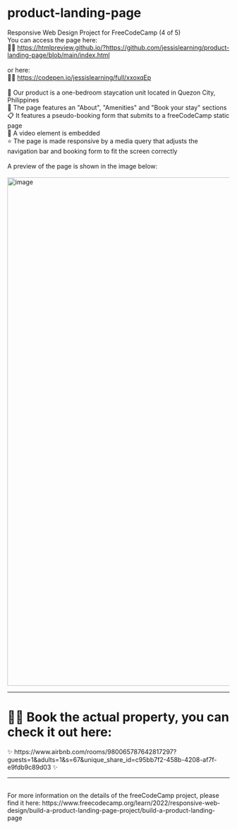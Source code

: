 # product-landing-page
Responsive Web Design Project for FreeCodeCamp (4 of 5)
<br>
You can access the page here: <br>
🙌🏼 https://htmlpreview.github.io/?https://github.com/jessislearning/product-landing-page/blob/main/index.html<br>
<br>or here:<br>
🙌🏼 https://codepen.io/jessislearning/full/xxoxqEp<br>
<br>
🏩 Our product is a one-bedroom staycation unit located in Quezon City, Philippines <br>
🤍 The page features an "About", "Amenities" and "Book your stay" sections<br>
📋 It features a pseudo-booking form that submits to a freeCodeCamp static page<br>
🎥 A video element is embedded<br>
⭐️ The page is made responsive by a media query that adjusts the navigation bar and booking form to fit the screen correctly<br>
<br>
A preview of the page is shown in the image below:<br>
<br>
<img width="1153" alt="image" src="https://github.com/jessislearning/product-landing-page/assets/161026755/c5e3b5cf-2ef8-4ee7-917d-b38e7013152c">
<br>
<hr>
<h1>🙏🏼 Book the actual property, you can check it out here:</h1>
✨ https://www.airbnb.com/rooms/980065787642817297?guests=1&adults=1&s=67&unique_share_id=c95bb7f2-458b-4208-af7f-e9fdb9c89d03 ✨<br>
<hr>
<br>
For more information on the details of the freeCodeCamp project, please find it here: https://www.freecodecamp.org/learn/2022/responsive-web-design/build-a-product-landing-page-project/build-a-product-landing-page<br><br>

